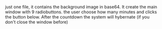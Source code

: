 just one file, it contains the background image in base64. It create the main window with 9 radiobuttons. the user choose how many minutes and clicks the button below. After the countdown the system will hybernate (if you don't close the window before)
